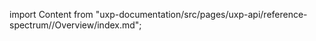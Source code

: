 
import Content from "uxp-documentation/src/pages/uxp-api/reference-spectrum//Overview/index.md";

<Content query="product=xd"/>
